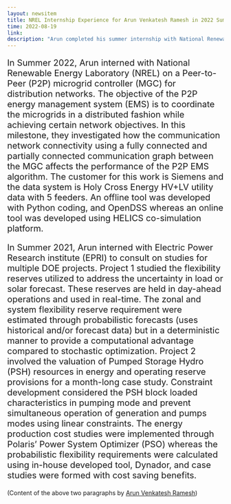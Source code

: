 ```yaml
---
layout: newsitem
title: NREL Internship Experience for Arun Venkatesh Ramesh in 2022 Summer 
time: 2022-08-19
link: 
description: "Arun completed his summer internship with National Renewable Energy Lab (NREL) in this summer. He previously interned with Electric Power Research institute (EPRI) in Summer 2021."
---
```


<div class="smallhead" style="font-size:20px;">
<!--      <p style="color:black; font-size:20px;"> -->
      <p>
In Summer 2022, Arun interned with National Renewable Energy Laboratory (NREL) on a Peer-to-Peer (P2P) microgrid controller (MGC) for distribution networks. The objective of the P2P energy management system (EMS) is to coordinate the microgrids in a distributed fashion while achieving certain network objectives. In this milestone, they investigated how the communication network connectivity using a fully connected and partially connected communication graph between the MGC affects the performance of the P2P EMS algorithm. The customer for this work is Siemens and the data system is Holy Cross Energy HV+LV utility data with 5 feeders. An offline tool was developed with Python coding, and OpenDSS whereas an online tool was developed using HELICS co-simulation platform. 
      </p>
</div>

<div class="smallhead" style="font-size:20px;">
      <p>
In Summer 2021, Arun interned with Electric Power Research institute (EPRI) to consult on studies for multiple DOE projects. Project 1 studied the flexibility reserves utilized to address the uncertainty in load or solar forecast. These reserves are held in day-ahead operations and used in real-time. The zonal and system flexibility reserve requirement were estimated through probabilistic forecasts (uses historical and/or forecast data) but in a deterministic manner to provide a computational advantage compared to stochastic optimization. Project 2 involved the valuation of Pumped Storage Hydro (PSH) resources in energy and operating reserve provisions for a month-long case study. Constraint development considered the PSH block loaded characteristics in pumping mode and prevent simultaneous operation of generation and pumps modes using linear constraints. The energy production cost studies were implemented through Polaris’ Power System Optimizer (PSO) whereas the probabilistic flexibility requirements were calculated using in-house developed tool, Dynador, and case studies were formed with cost saving benefits.
      </p>
</div>

(Content of the above two paragraphs by <a href="/people/Arun-Venkatesh-Ramesh/" class="" target="_blank">Arun Venkatesh Ramesh</a>)